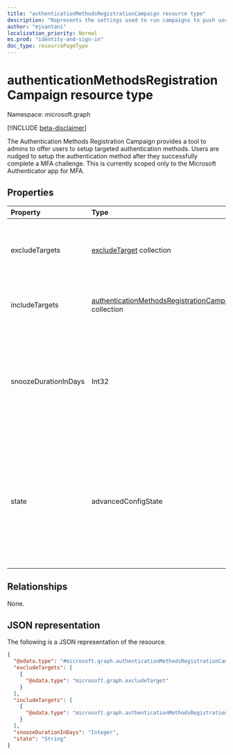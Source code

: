 ```yaml
---
title: "authenticationMethodsRegistrationCampaign resource type"
description: "Represents the settings used to run campaigns to push users to set up targeted authentication methods."
author: "mjsantani"
localization_priority: Normal
ms.prod: "identity-and-sign-in"
doc_type: resourcePageType
---
```


# authenticationMethodsRegistrationCampaign resource type

Namespace: microsoft.graph

[!INCLUDE [beta-disclaimer](../../includes/beta-disclaimer.md)]

The Authentication Methods Registration Campaign provides a tool to admins to offer users to setup targeted authentication methods. Users are nudged to setup the authentication method after they successfully complete a MFA challenge. This is currently scoped only to the Microsoft Authenticator app for MFA.

## Properties
|Property|Type|Description|
|:---|:---|:---|
|excludeTargets|[excludeTarget](../resources/excludetarget.md) collection|Users and groups of users that are excluded from being nudged to setup the authentication method.|
|includeTargets|[authenticationMethodsRegistrationCampaignIncludeTarget](../resources/authenticationmethodsregistrationcampaignincludetarget.md) collection|Users and groups of users that will be nudged to setup the authentication method.|
|snoozeDurationInDays|Int32|Defines after how many days the user will see the nudge again if the user taps on "Not now" and snoozes the prompt. Minimum 0 days. Maximum: 14 days. If value is “0” – User is nudged during every MFA attempt.|
|state|advancedConfigState|Enable or disable the feature. Possible values are: `default`, `enabled`, `disabled`, `unknownFutureValue`. The "default" value is used when the configuration hasn't been explicitly set and uses Azure AD's default behavior for the setting. The default value is 'disabled'.|

## Relationships
None.

## JSON representation
The following is a JSON representation of the resource.
<!-- {
  "blockType": "resource",
  "@odata.type": "microsoft.graph.authenticationMethodsRegistrationCampaign"
}
-->
``` json
{
  "@odata.type": "#microsoft.graph.authenticationMethodsRegistrationCampaign",
  "excludeTargets": [
    {
      "@odata.type": "microsoft.graph.excludeTarget"
    }
  ],
  "includeTargets": [
    {
      "@odata.type": "microsoft.graph.authenticationMethodsRegistrationCampaignIncludeTarget"
    }
  ],
  "snoozeDurationInDays": "Integer",
  "state": "String"
}
```
